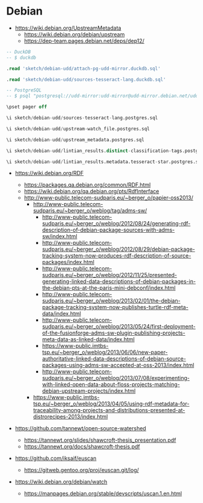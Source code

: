 # Debian

* <https://wiki.debian.org/UpstreamMetadata>
  + <https://wiki.debian.org/debian/upstream>
  + <https://dep-team.pages.debian.net/deps/dep12/>

```sql
-- DuckDB
-- $ duckdb

.read 'sketch/debian-udd/attach-pg-udd-mirror.duckdb.sql'

.read 'sketch/debian-udd/sources-tesseract-lang.duckdb.sql'

```

```sql
-- PostgreSQL
-- $ psql "postgresql://udd-mirror:udd-mirror@udd-mirror.debian.net/udd"

\pset pager off

\i sketch/debian-udd/sources-tesseract-lang.postgres.sql

\i sketch/debian-udd/upstream-watch_file.postgres.sql

\i sketch/debian-udd/upstream_metadata.postgres.sql

\i sketch/debian-udd/lintian_results.distinct-classification-tags.postgres.sql

\i sketch/debian-udd/lintian_results.metadata.tesseract-star.postgres.sql

```

* <https://wiki.debian.org/RDF>
  + <https://packages.qa.debian.org/common/RDF.html>
  + <https://wiki.debian.org/qa.debian.org/pts/RdfInterface>
  + <http://www-public.telecom-sudparis.eu/~berger_o/papier-oss2013/>
    + <http://www-public.telecom-sudparis.eu/~berger_o/weblog/tag/adms-sw/>
      + <http://www-public.telecom-sudparis.eu/~berger_o/weblog/2012/08/24/generating-rdf-description-of-debian-package-sources-with-adms-sw/index.html>
      + <http://www-public.telecom-sudparis.eu/~berger_o/weblog/2012/08/29/debian-package-tracking-system-now-produces-rdf-description-of-source-packages/index.html>
      + <http://www-public.telecom-sudparis.eu/~berger_o/weblog/2012/11/25/presented-generating-linked-data-descriptions-of-debian-packages-in-the-debian-pts-at-the-paris-mini-debconf/index.html>
      + <http://www-public.telecom-sudparis.eu/~berger_o/weblog/2013/02/01/the-debian-package-tracking-system-now-publishes-turtle-rdf-meta-data/index.html>
      + <http://www-public.telecom-sudparis.eu/~berger_o/weblog/2013/05/24/first-deployment-of-the-fusionforge-adms-sw-plugin-publishing-projects-meta-data-as-linked-data/index.html>
      + <https://www-public.imtbs-tsp.eu/~berger_o/weblog/2013/06/06/new-paper-authoritative-linked-data-descriptions-of-debian-source-packages-using-adms-sw-accepted-at-oss-2013/index.html>
      + <http://www-public.telecom-sudparis.eu/~berger_o/weblog/2013/07/08/experimenting-with-linked-open-data-about-floss-projects-matching-debian-upstream-projects/index.html>
    + <https://www-public.imtbs-tsp.eu/~berger_o/weblog/2013/04/05/using-rdf-metadata-for-traceability-among-projects-and-distributions-presented-at-distrorecipes-2013/index.html>



* <https://github.com/tannewt/open-source-watershed>
    * <https://tannewt.org/slides/shawcroft-thesis_presentation.pdf>
    * <https://tannewt.org/docs/shawcroft-thesis.pdf>
* <https://github.com/iksaif/euscan>
    * <https://gitweb.gentoo.org/proj/euscan.git/log/>
* <https://wiki.debian.org/debian/watch>
  + <https://manpages.debian.org/stable/devscripts/uscan.1.en.html>
